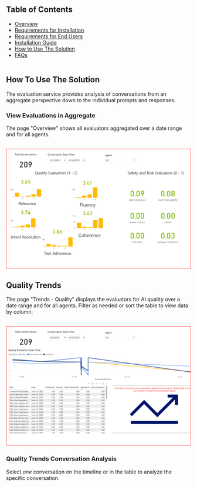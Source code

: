 ## Table of Contents
- [Overview](../README.md#overview)
- [Requirements for Installation](requirements-for-installation.md)
- [Requirements for End Users](requirements-for-end-users.md)
- [Installation Guide](installation.md)
- [How to Use The Solution](howtousereporting.md)
- [FAQs](faq.md)
<br><br>

## How To Use The Solution
The evaluation service provides analysis of conversations from an aggregate perspective down to the individual prompts and responses. 

### View Evaluations in Aggregate
The page "Overview" shows all evaluators aggregated over a date range and for all agents.<br><br>

![Figure 0‑1](images/1-Report-Dashboard.png)

## Quality Trends
The page "Trends - Quality" displays the evaluators for AI quality over a date range and for all agents. Filter as needed or sort the table to view data by column.<br><br>

![Figure 0‑2](images/2-Report-QualityEvals.png)


### Quality Trends Conversation Analysis
Select *one* conversation on the timeline or in the table to analyze the specific conversation.



